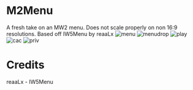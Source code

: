 # M2Menu
A fresh take on an MW2 menu. Does not scale properly on non 16:9 resolutions. Based off IW5Menu by reaaLx
![menu](https://i.imgur.com/2Gg3yz7.jpg)
![menudrop](https://i.imgur.com/MfBuc89.jpg)
![play](https://i.imgur.com/9Zt2ugu.jpg)
![cac](https://i.imgur.com/gf0d2Lw.jpg)
![priv](https://i.imgur.com/57pssTT.jpg)


# Credits
reaaLx - IW5Menu
